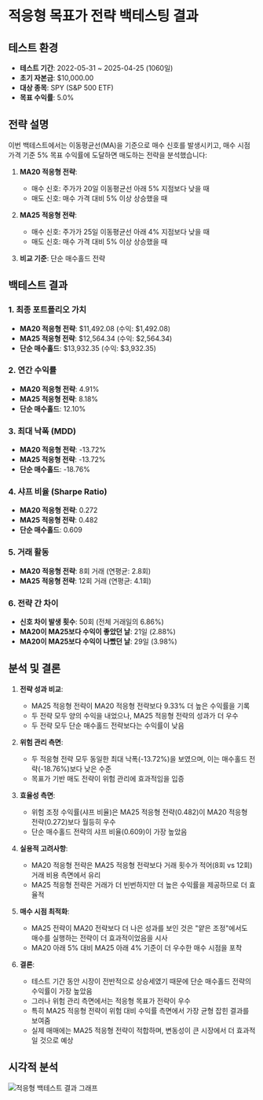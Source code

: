 # 적응형 목표가 전략 백테스팅 결과

## 테스트 환경
- **테스트 기간**: 2022-05-31 ~ 2025-04-25 (1060일)
- **초기 자본금**: $10,000.00
- **대상 종목**: SPY (S&P 500 ETF)
- **목표 수익률**: 5.0%

## 전략 설명
이번 백테스트에서는 이동평균선(MA)을 기준으로 매수 신호를 발생시키고, 매수 시점 가격 기준 5% 목표 수익률에 도달하면 매도하는 전략을 분석했습니다:

1. **MA20 적응형 전략**:
   - 매수 신호: 주가가 20일 이동평균선 아래 5% 지점보다 낮을 때
   - 매도 신호: 매수 가격 대비 5% 이상 상승했을 때

2. **MA25 적응형 전략**:
   - 매수 신호: 주가가 25일 이동평균선 아래 4% 지점보다 낮을 때
   - 매도 신호: 매수 가격 대비 5% 이상 상승했을 때

3. **비교 기준**: 단순 매수홀드 전략

## 백테스트 결과

### 1. 최종 포트폴리오 가치
- **MA20 적응형 전략**: $11,492.08 (수익: $1,492.08)
- **MA25 적응형 전략**: $12,564.34 (수익: $2,564.34)
- **단순 매수홀드**: $13,932.35 (수익: $3,932.35)

### 2. 연간 수익률
- **MA20 적응형 전략**: 4.91%
- **MA25 적응형 전략**: 8.18%
- **단순 매수홀드**: 12.10%

### 3. 최대 낙폭 (MDD)
- **MA20 적응형 전략**: -13.72%
- **MA25 적응형 전략**: -13.72%
- **단순 매수홀드**: -18.76%

### 4. 샤프 비율 (Sharpe Ratio)
- **MA20 적응형 전략**: 0.272
- **MA25 적응형 전략**: 0.482
- **단순 매수홀드**: 0.609

### 5. 거래 활동
- **MA20 적응형 전략**: 8회 거래 (연평균: 2.8회)
- **MA25 적응형 전략**: 12회 거래 (연평균: 4.1회)

### 6. 전략 간 차이
- **신호 차이 발생 횟수**: 50회 (전체 거래일의 6.86%)
- **MA20이 MA25보다 수익이 좋았던 날**: 21일 (2.88%)
- **MA20이 MA25보다 수익이 나빴던 날**: 29일 (3.98%)

## 분석 및 결론

1. **전략 성과 비교**:
   - MA25 적응형 전략이 MA20 적응형 전략보다 9.33% 더 높은 수익률을 기록
   - 두 전략 모두 양의 수익을 내었으나, MA25 적응형 전략의 성과가 더 우수
   - 두 전략 모두 단순 매수홀드 전략보다는 수익률이 낮음

2. **위험 관리 측면**:
   - 두 적응형 전략 모두 동일한 최대 낙폭(-13.72%)을 보였으며, 이는 매수홀드 전략(-18.76%)보다 낮은 수준
   - 목표가 기반 매도 전략이 위험 관리에 효과적임을 입증

3. **효율성 측면**:
   - 위험 조정 수익률(샤프 비율)은 MA25 적응형 전략(0.482)이 MA20 적응형 전략(0.272)보다 월등히 우수
   - 단순 매수홀드 전략의 샤프 비율(0.609)이 가장 높았음

4. **실용적 고려사항**:
   - MA20 적응형 전략은 MA25 적응형 전략보다 거래 횟수가 적어(8회 vs 12회) 거래 비용 측면에서 유리
   - MA25 적응형 전략은 거래가 더 빈번하지만 더 높은 수익률을 제공하므로 더 효율적

5. **매수 시점 최적화**:
   - MA25 전략이 MA20 전략보다 더 나은 성과를 보인 것은 "얕은 조정"에서도 매수를 실행하는 전략이 더 효과적이었음을 시사
   - MA20 아래 5% 대비 MA25 아래 4% 기준이 더 우수한 매수 시점을 포착

6. **결론**:
   - 테스트 기간 동안 시장이 전반적으로 상승세였기 때문에 단순 매수홀드 전략의 수익률이 가장 높았음
   - 그러나 위험 관리 측면에서는 적응형 목표가 전략이 우수
   - 특히 MA25 적응형 전략이 위험 대비 수익률 측면에서 가장 균형 잡힌 결과를 보여줌
   - 실제 매매에는 MA25 적응형 전략이 적합하며, 변동성이 큰 시장에서 더 효과적일 것으로 예상

## 시각적 분석
![적응형 백테스트 결과 그래프](backtest_adaptive_target_results.png) 